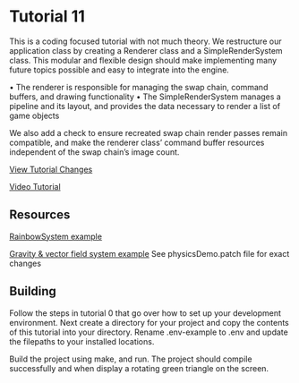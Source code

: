 # Tutorial 11

This is a coding focused tutorial with not much theory. We restructure our application class by creating a Renderer class and a SimpleRenderSystem class. This modular and flexible design should make implementing many future topics possible and easy to integrate into the engine. 

• The renderer is responsible for managing the swap chain, command buffers, and drawing functionality
• The SimpleRenderSystem manages a pipeline and its layout, and provides the data necessary to render a list of game objects

We also add a check to ensure recreated swap chain render passes remain compatible, and make the renderer class’ command buffer resources independent of the swap chain’s image count.

[View Tutorial Changes](https://github.com/blurrypiano/littleVulkanEngine/commit/0e92b3678b637258e4bfbc59ef253f486c814aaf) 

[Video Tutorial](https://youtu.be/uGRSTRGlZVs)

## Resources

[RainbowSystem example](https://pastebin.com/si4eaa3g)

[Gravity & vector field system example](https://pastebin.com/7NCfdNrd)
See physicsDemo.patch file for exact changes

## Building

Follow the steps in tutorial 0 that go over how to set up your development environment. Next create a directory for your project and copy the contents of this tutorial into your directory. Rename .env-example to .env and update the filepaths to your installed locations.

Build the project using make, and run. The project should compile successfully and when display a rotating green triangle on the screen.
